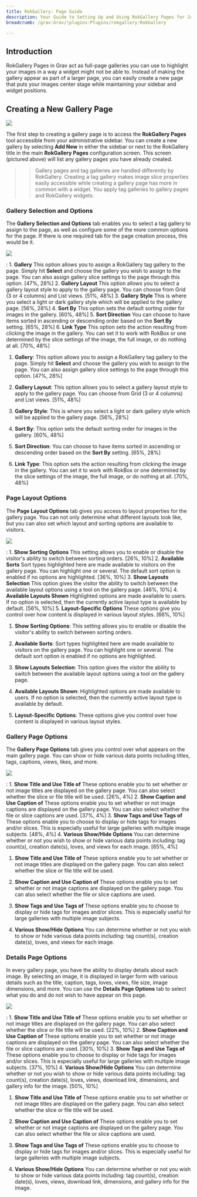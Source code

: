 ```yaml
---
title: RokGallery: Page Guide
description: Your Guide to Setting Up and Using RokGallery Pages for Joomla
breadcrumb: /grav:Grav/!plugins:Plugins/rokgallery:RokGallery

---
```


Introduction
-----
RokGallery Pages in Grav act as full-page galleries you can use to highlight your images in a way a widget might not be able to. Instead of making the gallery appear as part of a larger page, you can easily create a new page that puts your images center stage while maintaining your sidebar and widget positions.

Creating a New Gallery Page
-----
![][page1]

The first step to creating a gallery page is to access the **RokGallery Pages** tool accessible from your administrative sidebar. You can create a new gallery by selecting **Add New** in either the sidebar or next to the RokGallery title in the main **RokGallery Pages** configuration screen. This screen (pictured above) will list any gallery pages you have already created.

>> Gallery pages and tag galleries are handled differently by RokGallery. Creating a tag gallery makes image slice properties easily accessible while creating a gallery page has more in common with a widget. You apply tag galleries to gallery pages and RokGallery widgets. 

### Gallery Selection and Options
The **Gallery Selection and Options** tab enables you to select a tag gallery to assign to the page, as well as configure some of the more common options for the page. If there is one required tab for the page creation process, this would be it.

![][page2]

:   1. **Gallery** This option allows you to assign a RokGallery tag gallery to the page. Simply hit **Select** and choose the gallery you wish to assign to the page. You can also assign gallery slice settings to the page through this option. [47%, 28%]
    2. **Gallery Layout** This option allows you to select a gallery layout style to apply to the gallery page. You can choose from Grid (3 or 4 columns) and List views. [51%, 48%]
    3. **Gallery Style** This is where you select a light or dark gallery style which will be applied to the gallery page. [56%, 28%]
    4. **Sort By** This option sets the default sorting order for images in the gallery. [60%, 48%]
    5. **Sort Direction** You can choose to have items sorted in ascending or descending order based on the **Sort By** setting. [65%, 28%]
    6. **Link Type** This option sets the action resulting from clicking the image in the gallery. You can set it to work with RokBox or one determined by the slice settings of the image, the full image, or do nothing at all. [70%, 48%]

1. **Gallery**: This option allows you to assign a RokGallery tag gallery to the page. Simply hit **Select** and choose the gallery you wish to assign to the page. You can also assign gallery slice settings to the page through this option. [47%, 28%]

2. **Gallery Layout**: This option allows you to select a gallery layout style to apply to the gallery page. You can choose from Grid (3 or 4 columns) and List views. [51%, 48%]

3. **Gallery Style**: This is where you select a light or dark gallery style which will be applied to the gallery page. [56%, 28%]

4. **Sort By**: This option sets the default sorting order for images in the gallery. [60%, 48%]

5. **Sort Direction**: You can choose to have items sorted in ascending or descending order based on the **Sort By** setting. [65%, 28%]

6. **Link Type**: This option sets the action resulting from clicking the image in the gallery. You can set it to work with RokBox or one determined by the slice settings of the image, the full image, or do nothing at all. [70%, 48%]

### Page Layout Options
The **Page Layout Options** tab gives you access to layout properties for the gallery page. You can not only determine what different layouts look like, but you can also set which layout and sorting options are available to visitors.

![][page3]

:   1. **Show Sorting Options** This setting allows you to enable or disable the visitor's ability to switch between sorting orders. [26%, 10%]
    2. **Available Sorts** Sort types highlighted here are made available to visitors on the gallery page. You can highlight one or several. The default sort option is enabled if no options are highlighted. [36%, 10%]
    3. **Show Layouts Selection** This option gives the visitor the ability to switch between the available layout options using a tool on the gallery page. [46%, 10%]
    4. **Available Layouts Shown** Highlighted options are made available to users. If no option is selected, then the currently active layout type is available by default. [56%, 10%]
    5. **Layout-Specific Options** These options give you control over how content is displayed in various layout styles. [66%, 10%]

1. **Show Sorting Options**: This setting allows you to enable or disable the visitor's ability to switch between sorting orders.

2. **Available Sorts**: Sort types highlighted here are made available to visitors on the gallery page. You can highlight one or several. The default sort option is enabled if no options are highlighted.

3. **Show Layouts Selection**: This option gives the visitor the ability to switch between the available layout options using a tool on the gallery page.

4. **Available Layouts Shown**: Highlighted options are made available to users. If no option is selected, then the currently active layout type is available by default.

5. **Layout-Specific Options**: These options give you control over how content is displayed in various layout styles.


### Gallery Page Options
The **Gallery Page Options** tab gives you control over what appears on the main gallery page. You can show or hide various data points including titles, tags, captions, views, likes, and more.

![][page5]

:   1. **Show Title and Use Title of** These options enable you to set whether or not image titles are displayed on the gallery page. You can also select whether the slice or file title will be used. [26%, 4%]
    2. **Show Caption and Use Caption of** These options enable you to set whether or not image captions are displayed on the gallery page. You can also select whether the file or slice captions are used. [37%, 4%]
    3. **Show Tags and Use Tags of** These options enable you to choose to display or hide tags for images and/or slices. This is especially useful for large galleries with multiple image subjects. [48%, 4%]
    4. **Various Show/Hide Options** You can determine whether or not you wish to show or hide various data points including: tag count(s), creation date(s), loves, and views for each image. [65%, 4%]

1. **Show Title and Use Title of** These options enable you to set whether or not image titles are displayed on the gallery page. You can also select whether the slice or file title will be used.

2. **Show Caption and Use Caption of** These options enable you to set whether or not image captions are displayed on the gallery page. You can also select whether the file or slice captions are used.

3. **Show Tags and Use Tags of** These options enable you to choose to display or hide tags for images and/or slices. This is especially useful for large galleries with multiple image subjects.

4. **Various Show/Hide Options** You can determine whether or not you wish to show or hide various data points including: tag count(s), creation date(s), loves, and views for each image.


### Details Page Options
In every gallery page, you have the ability to display details about each image. By selecting an image, it is displayed in larger form with various details such as the title, caption, tags, loves, views, file size, image dimensions, and more. You can use the **Details Page Options** tab to select what you do and do not wish to have appear on this page.

![][page4]

:   1. **Show Title and Use Title of** These options enable you to set whether or not image titles are displayed on the gallery page. You can also select whether the slice or file title will be used. [22%, 10%]
    2. **Show Caption and Use Caption of** These options enable you to set whether or not image captions are displayed on the gallery page. You can also select whether the file or slice captions are used. [30%, 10%]
    3. **Show Tags and Use Tags of** These options enable you to choose to display or hide tags for images and/or slices. This is especially useful for large galleries with multiple image subjects. [37%, 10%]
    4. **Various Show/Hide Options** You can determine whether or not you wish to show or hide various data points including: tag count(s), creation date(s), loves, views, download link, dimensions, and gallery info for the image. [50%, 10%]

1. **Show Title and Use Title of** These options enable you to set whether or not image titles are displayed on the gallery page. You can also select whether the slice or file title will be used.

2. **Show Caption and Use Caption of** These options enable you to set whether or not image captions are displayed on the gallery page. You can also select whether the file or slice captions are used.

3. **Show Tags and Use Tags of** These options enable you to choose to display or hide tags for images and/or slices. This is especially useful for large galleries with multiple image subjects.

4. **Various Show/Hide Options** You can determine whether or not you wish to show or hide various data points including: tag count(s), creation date(s), loves, views, download link, dimensions, and gallery info for the image.

[admin1]: assets/wp_rokgallery_admin_1.jpeg
[admin2]: assets/wp_rokgallery_admin_2.jpeg
[admin3]: assets/wp_rokgallery_admin_3.jpeg
[admin4]: assets/wp_rokgallery_admin_4.jpeg
[install]: assets/wp_rokgallery_install.jpeg
[install2]: assets/wp_rokgallery_install_1.jpeg
[page1]: assets/wp_rokgallery_page_1.jpeg
[page2]: assets/wp_rokgallery_page_2.jpeg
[page3]: assets/wp_rokgallery_page_3.jpeg
[page4]: assets/wp_rokgallery_page_4.jpeg
[page5]: assets/wp_rokgallery_page_5.jpeg
[settings]: assets/wp_rokgallery_settings.jpeg
[widget1]: assets/wp_rokgallery_widget_1.jpeg
[widget2]: assets/wp_rokgallery_widget_2.jpeg
[widget3]: assets/wp_rokgallery_widget_3.jpeg
[widget4]: assets/wp-rokgallery_widget_4.jpeg